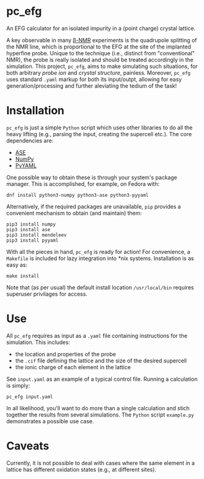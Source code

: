 # pc_efg

An EFG calculator for an isolated impurity in a (point charge) crystal lattice.

A key observable in many [β-NMR] experiments is the quadrupole splitting of the NMR line, which is proportional to the EFG at the site of the implanted hyperfine probe. Unique to the technique (i.e., distinct from "conventional" NMR), the probe is really isolated and should be treated accordingly in the simulation. This project, `pc_efg`, aims to make simulating such situations, for both arbitrary *probe ion* and *crystal structure*, painless. Moreover, `pc_efg` uses standard `.yaml` markup for both its input/outpt, allowing for easy generation/processing and further aleviating the tedium of the task!

# Installation

`pc_efg` is just a simple `Python` script which uses other libraries to do all the heavy lifting (e.g., parsing the input, creating the supercell etc.). The core dependencies are:
- [ASE]
- [NumPy]
- [PyYAML]

One possible way to obtain these is through your system's package manager. This is accomplished, for example, on Fedora with:
```
dnf install python3-numpy python3-ase python3-pyyaml
```

Alternatively, if the required packages are unavailable, `pip` provides a convenient mechanism to obtain (and maintain) them:
```
pip3 install numpy
pip3 install ase
pip3 install mendeleev
pip3 install pyyaml
```

With all the pieces in hand, `pc_efg` is ready for action! For convenience, a `Makefile` is included for lazy integration into *nix systems. Installation is as easy as:
```
make install
```
Note that (as per usual) the default install location `/usr/local/bin` requires superuser privilages for access.

# Use

All `pc_efg` requires as input as a `.yaml` file containing instructions for the simulation. This includes:
- the location and properties of the probe
- the `.cif` file defining the lattice and the size of the desired supercell
- the ionic charge of each element in the lattice

See `input.yaml` as an example of a typical control file. Running a calculation is simply:
```
pc_efg input.yaml
```

In all likelihood, you'll want to do more than a single calculation and stich together the results from several simulations. The `Python` script `example.py` demonstrates a possible use case.

# Caveats

Currently, it is not possible to deal with cases where the same element in a lattice has different oxidation states (e.g., at different sites).


[ASE]: https://wiki.fysik.dtu.dk/ase/
[β-NMR]: https://doi.org/10.1016/j.ssnmr.2015.02.004
[NumPy]: https://www.numpy.org/
[PyYAML]: https://pyyaml.org/
